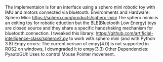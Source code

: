 The implementaion is for an interface using a sphero mini robotic toy with IMU and motors connected via bluetooth. 
Environments and Hardware:
Sphero Mini: https://sphero.com/products/sphero-mini
The sphero minio is an exiting toy for robotic eduction but the BLE(Bluetooth Low Energy) toys are closed source and they share a specific handshaking mechanism for bluetooth connection. 
I tweaked this library: https://github.com/artificial-intelligence-class/spherov2.py to work with sphero mini (and with Python 3.8)
Empy errors: The current verison of empy(4.0) is not supported in ROS2 on windows, I downgraded it to empy(3.3)
Other Dependencies:
PyautoGUI: Uses to control Mouse Pointer movement. 



